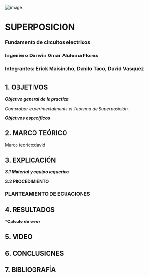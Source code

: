 ![image](https://user-images.githubusercontent.com/85728185/122873688-b1ff8480-d2f7-11eb-8db4-6c559deb9572.png)

# SUPERPOSICION

### Fundamento de circuitos electricos
### Ingeniero  Darwin Omar Alulema Flores

### Integrantes: Erick Maisincho, Danilo Taco, David Vasquez
#

## 1. OBJETIVOS

***Objetivo general de la practica***

_Comprobar experimentalmente el Teorema de Superposición._


***Objetivos especificos***



## 2. MARCO TEÓRICO 
Marco teorico:david
## 3. EXPLICACIÓN

***3.1 Material y equipo requerido***


**3.2 PROCEDIMIENTO**


### PLANTEAMIENTO DE ECUACIONES


## 4. RESULTADOS

***Calculo  de error**

## 5. VIDEO



## 6. CONCLUSIONES

## 7. BIBLIOGRAFÍA 
